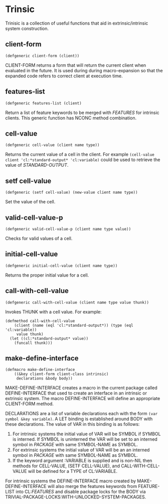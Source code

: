 # Trinsic

Trinisic is a collection of useful functions that aid in
extrinsic/intrinsic system construction.

## client-form

```common-lisp
(defgeneric client-form (client))
```

CLIENT-FORM returns a form that will return the current client when
evaluated in the future. It is used during during macro-expansion so
that the expanded code refers to correct client at execution time.

## features-list

```common-lisp
(defgeneric features-list (client)
```

Return a list of feature keywords to be merged with *FEATURES* for
intrinsic clients. This generic function has NCONC method combination.

## cell-value

```common-lisp
(defgeneric cell-value (client name type))
```

Returns the current value of a cell in the client. For example
`(cell-value client 'cl:*standard-output* 'cl:variable)` could be used
to retrieve the value of *STANDARD-OUTPUT*.

## setf cell-value

```common-lisp
(defgeneric (setf cell-value) (new-value client name type))
```

Set the value of the cell.

## valid-cell-value-p

```common-lisp
(defgeneric valid-cell-value-p (client name type value))
```

Checks for valid values of a cell.

## initial-cell-value

```common-lisp
(defgeneric initial-cell-value (client name type))
```

Returns the proper initial value for a cell.

## call-with-cell-value

```common-lisp
(defgeneric call-with-cell-value (client name type value thunk))
```

Invokes THUNK with a cell value. For example:

```common-lisp
(defmethod call-with-cell-value
    (client (name (eql 'cl:*standard-output*)) (type (eql 'cl:variable))
     value thunk)
  (let ((cl:*standard-output* value))
    (funcall thunk)))
```

## make-define-interface

```common-lisp
(defmacro make-define-interface
    ((&key client-form client-class intrinsic)
     declarations &body body))
```

MAKE-DEFINE-INTERFACE creates a macro in the current package called
DEFINE-INTERFACE that used to create an interface in an intrinsic or
extrinsic system. The macro DEFINE-INTERFACE will define an
appropriate CLIENT-FORM method.

DECLARATIONS are a list of variable declarations each with the form
`(var symbol &key variable)`. A LET binding is established around BODY
with these declarations. The value of VAR in this binding is as
follows:

1. For intrinsic systems the initial value of VAR will be SYMBOL if
   SYMBOL is interned. If SYMBOL is uninterned the VAR will be set to
   an interned symbol in *PACKAGE* with same SYMBOL-NAME as SYMBOL.
2. For extrinsic systems the initial value of VAR will be an an
   interned symbol in *PACKAGE* with same SYMBOL-NAME as SYMBOL.
3. If the keyword argument :VARIABLE is supplied and is non-NIL then
   methods for CELL-VALUE, (SETF CELL-VALUE), and CALL-WITH-CELL-VALUE
   will be defined for a TYPE of CL:VARIABLE.

For intrinsic systems the DEFINE-INTERFACE macro created by
MAKE-DEFINE-INTERFACE will also merge the features keywords from
FEATURE-LIST into CL:*FEATURES* and disable package locks for the BODY
via TRIVIAL-PACKAGE-LOCKS:WITH-UNLOCKED-SYSTEM-PACKAGES.